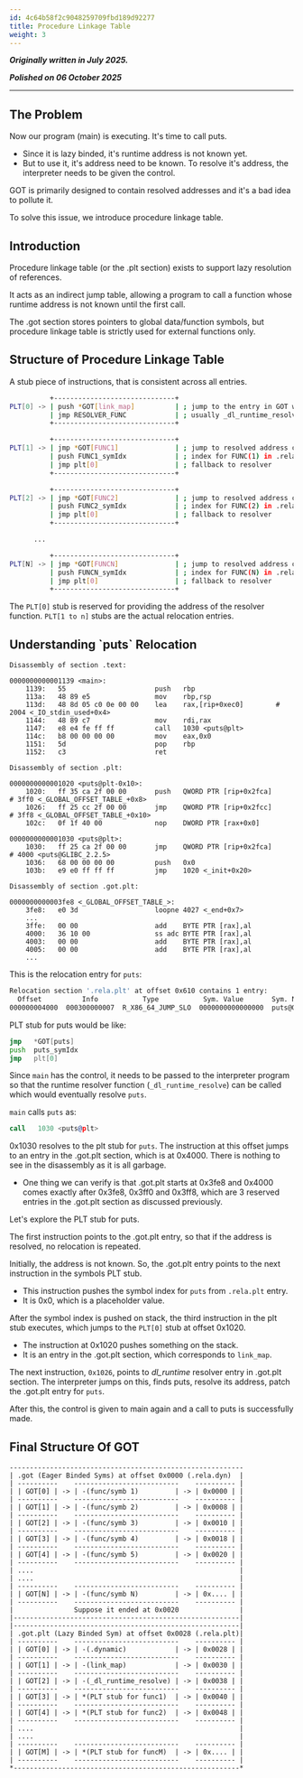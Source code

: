 ```yaml
---
id: 4c64b58f2c9048259709fbd189d92277
title: Procedure Linkage Table
weight: 3
---
```


***Originally written in July 2025.***

***Polished on 06 October 2025***

---

## The Problem

Now our program (main) is executing. It's time to call puts.
  - Since it is lazy binded, it's runtime address is not known yet.
  - But to use it, it's address need to be known. To resolve it's address, the interpreter needs to be given the control.

GOT is primarily designed to contain resolved addresses and it's a bad idea to pollute it.

To solve this issue, we introduce procedure linkage table.

## Introduction

Procedure linkage table (or the .plt section) exists to support lazy resolution of references.

It acts as an indirect jump table, allowing a program to call a function whose runtime address is not known until the first call.

The .got section stores pointers to global data/function symbols, but procedure linkage table is strictly used for external functions only.

## Structure of Procedure Linkage Table

A stub piece of instructions, that is consistent across all entries.

```bash
          +------------------------------+
PLT[0] -> | push *GOT[link_map]          | ; jump to the entry in GOT which points to the dynamic linker
          | jmp RESOLVER_FUNC            | ; usually _dl_runtime_resolve()
          +------------------------------+

          +------------------------------+
PLT[1] -> | jmp *GOT[FUNC1]              | ; jump to resolved address of FUNC(1)
          | push FUNC1_symIdx            | ; index for FUNC(1) in .rela.plt
          | jmp plt[0]                   | ; fallback to resolver
          +------------------------------+

          +------------------------------+
PLT[2] -> | jmp *GOT[FUNC2]              | ; jump to resolved address of FUNC(2)
          | push FUNC2_symIdx            | ; index for FUNC(2) in .rela.plt
          | jmp plt[0]                   | ; fallback to resolver
          +------------------------------+

      ...

          +------------------------------+
PLT[N] -> | jmp *GOT[FUNCN]              | ; jump to resolved address of FUNC(N)
          | push FUNCN_symIdx            | ; index for FUNC(N) in .rela.plt
          | jmp plt[0]                   | ; fallback to resolver
          +------------------------------+
```

The `PLT[0]` stub is reserved for providing the address of the resolver function. `PLT[1 to n]` stubs are the actual relocation entries.

## Understanding \`puts\` Relocation

```
Disassembly of section .text:

0000000000001139 <main>:
    1139:	55                   	push   rbp
    113a:	48 89 e5             	mov    rbp,rsp
    113d:	48 8d 05 c0 0e 00 00 	lea    rax,[rip+0xec0]        # 2004 <_IO_stdin_used+0x4>
    1144:	48 89 c7             	mov    rdi,rax
    1147:	e8 e4 fe ff ff       	call   1030 <puts@plt>
    114c:	b8 00 00 00 00       	mov    eax,0x0
    1151:	5d                   	pop    rbp
    1152:	c3                   	ret

Disassembly of section .plt:

0000000000001020 <puts@plt-0x10>:
    1020:	ff 35 ca 2f 00 00    	push   QWORD PTR [rip+0x2fca]        # 3ff0 <_GLOBAL_OFFSET_TABLE_+0x8>
    1026:	ff 25 cc 2f 00 00    	jmp    QWORD PTR [rip+0x2fcc]        # 3ff8 <_GLOBAL_OFFSET_TABLE_+0x10>
    102c:	0f 1f 40 00          	nop    DWORD PTR [rax+0x0]

0000000000001030 <puts@plt>:
    1030:	ff 25 ca 2f 00 00    	jmp    QWORD PTR [rip+0x2fca]        # 4000 <puts@GLIBC_2.2.5>
    1036:	68 00 00 00 00       	push   0x0
    103b:	e9 e0 ff ff ff       	jmp    1020 <_init+0x20>

Disassembly of section .got.plt:

0000000000003fe8 <_GLOBAL_OFFSET_TABLE_>:
    3fe8:	e0 3d                	loopne 4027 <_end+0x7>
	...
    3ffe:	00 00                	add    BYTE PTR [rax],al
    4000:	36 10 00             	ss adc BYTE PTR [rax],al
    4003:	00 00                	add    BYTE PTR [rax],al
    4005:	00 00                	add    BYTE PTR [rax],al
	...
```

This is the relocation entry for `puts`:
```bash
Relocation section '.rela.plt' at offset 0x610 contains 1 entry:
  Offset          Info           Type           Sym. Value       Sym. Name + Addend
000000004000  000300000007  R_X86_64_JUMP_SLO  0000000000000000  puts@GLIBC_2.2.5 + 0
```

PLT stub for puts would be like:
```asm
jmp   *GOT[puts]
push  puts_symIdx
jmp   plt[0]
```

Since `main` has the control, it needs to be passed to the interpreter program so that the runtime resolver function (`_dl_runtime_resolve`) can be called which would eventually resolve `puts`.

`main` calls `puts` as:
```asm
call   1030 <puts@plt>
```

0x1030 resolves to the plt stub for `puts`. The instruction at this offset jumps to an entry in the .got.plt section, which is at 0x4000. There is nothing to see in the disassembly as it is all garbage.
  - One thing we can verify is that .got.plt starts at 0x3fe8 and 0x4000 comes exactly after 0x3fe8, 0x3ff0 and 0x3ff8, which are 3 reserved entries in the .got.plt section as discussed previously.

Let's explore the PLT stub for puts.
  
The first instruction points to the .got.plt entry, so that if the address is resolved, no relocation is repeated.

Initially, the address is not known. So, the .got.plt entry points to the next instruction in the symbols PLT stub.
  - This instruction pushes the symbol index for `puts` from `.rela.plt` entry.
  - It is 0x0, which is a placeholder value.

After the symbol index is pushed on stack, the third instruction in the plt stub executes, which jumps to the `PLT[0]` stub at offset 0x1020.
  - The instruction at 0x1020 pushes something on the stack.
  - It is an entry in the .got.plt section, which corresponds to `link_map`.

The next instruction, `0x1026`, points to _dl_runtime_ resolver entry in .got.plt section. The interpreter jumps on this, finds puts, resolve its address, patch the .got.plt entry for `puts`.

After this, the control is given to main again and a call to puts is successfully made.

## Final Structure Of GOT

```
----------------------------------------------------------
| .got (Eager Binded Syms) at offset 0x0000 (.rela.dyn)  |
| ----------    --------------------------    ---------- |
| | GOT[0] | -> | -(func/symb 1)         | -> | 0x0000 | |
| ----------    --------------------------    ---------- |
| | GOT[1] | -> | -(func/symb 2)         | -> | 0x0008 | |
| ----------    --------------------------    ---------- |
| | GOT[2] | -> | -(func/symb 3)         | -> | 0x0010 | |
| ----------    --------------------------    ---------- |
| | GOT[3] | -> | -(func/symb 4)         | -> | 0x0018 | |
| ----------    --------------------------    ---------- |
| | GOT[4] | -> | -(func/symb 5)         | -> | 0x0020 | |
| ----------    --------------------------    ---------- |
| ....                                                   |
| ....                                                   |
| ----------    --------------------------    ---------- |
| | GOT[N] | -> | -(func/symb N)         | -> | 0x.... | |
| ----------    --------------------------    ---------- |
|               Suppose it ended at 0x0020               |
|--------------------------------------------------------|
|--------------------------------------------------------|
| .got.plt (Lazy Binded Sym) at offset 0x0028 (.rela.plt)|
| ----------    --------------------------    ---------- |
| | GOT[0] | -> | -(.dynamic)            | -> | 0x0028 | |
| ----------    --------------------------    ---------- |
| | GOT[1] | -> | -(link_map)            | -> | 0x0030 | |
| ----------    --------------------------    ---------- |
| | GOT[2] | -> | -(_dl_runtime_resolve) | -> | 0x0038 | |
| ----------    --------------------------    ---------- |
| | GOT[3] | -> | *(PLT stub for func1)  | -> | 0x0040 | |
| ----------    --------------------------    ---------- |
| | GOT[4] | -> | *(PLT stub for func2)  | -> | 0x0048 | |
| ----------    --------------------------    ---------- |
| ....                                                   |
| ....                                                   |
| ----------    --------------------------    ---------- |
| | GOT[M] | -> | *(PLT stub for funcM)  | -> | 0x.... | |
| ----------    --------------------------    ---------- |
*--------------------------------------------------------*
```